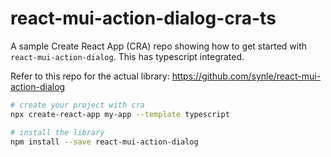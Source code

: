 # react-mui-action-dialog-cra-ts

A sample Create React App (CRA) repo showing how to get started with `react-mui-action-dialog`. This has typescript integrated.

Refer to this repo for the actual library: https://github.com/synle/react-mui-action-dialog

```bash
# create your project with cra
npx create-react-app my-app --template typescript

# install the library
npm install --save react-mui-action-dialog
```
